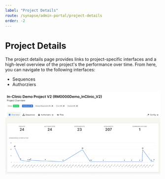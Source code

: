 ```yaml
---
label: "Project Details"
route: /synapse/admin-portal/project-details
order: -2
---
```

# Project Details

The project details page provides links to project-specific interfaces and a high-level overview of the project's the performance over time. From here, you can navigate to the following interfaces:

 - Sequences
 - Authorziers

 ![project details.](/synapse/images/projectdetails.png)